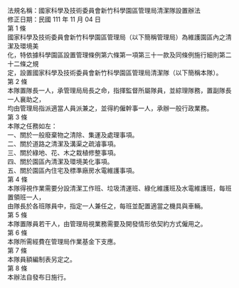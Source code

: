 法規名稱：國家科學及技術委員會新竹科學園區管理局清潔隊設置辦法  
修正日期：民國 111 年 11 月 04 日  
第 1 條  
國家科學及技術委員會新竹科學園區管理局（以下簡稱管理局）為維護園區內之清潔及環境美  
化，特依據科學園區設置管理條例第六條第一項第三十一款及同條例施行細則第二十二條之規  
定，設置國家科學及技術委員會新竹科學園區管理局清潔隊（以下簡稱本隊）。  
第 2 條  
本隊置隊長一人，承管理局局長之命，指揮監督所屬隊員，並綜理隊務，置副隊長一人襄助之，  
均由管理局指派適當人員派兼之，並得約僱幹事一人，承辦一般行政業務。  
第 3 條  
本隊之任務如左：  
一、關於一般廢棄物之清除、集運及處理事項。  
二、關於道路之清潔及溝渠之疏濬事項。  
三、關於綠地、花、木之栽植修整事項。  
四、關於園區內清潔及環境美化事項。  
五、關於園區內住宅及標準廠房水電維護事項。  
第 4 條  
本隊得視作業需要分設清潔工作班、垃圾清運班、綠化維護班及水電維護班，每班置領班一人，  
由隊長於各班隊員中，指定一人兼任之，每班並配置適當之機具與車輛。  
第 5 條  
本隊置隊員若干人，由管理局視業務需要及開發情形依契約方式僱用之。  
第 6 條  
本隊所需經費在管理局作業基金下支應。  
第 7 條  
本隊員額編制表另定之。  
第 8 條  
本辦法自發布日施行。  


